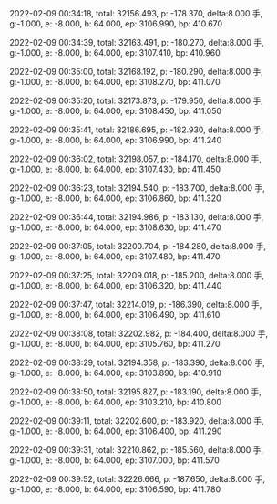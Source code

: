 2022-02-09 00:34:18, total: 32156.493, p: -178.370, delta:8.000 手, g:-1.000, e: -8.000, b: 64.000, ep: 3106.990, bp: 410.670

2022-02-09 00:34:39, total: 32163.491, p: -180.270, delta:8.000 手, g:-1.000, e: -8.000, b: 64.000, ep: 3107.410, bp: 410.960

2022-02-09 00:35:00, total: 32168.192, p: -180.290, delta:8.000 手, g:-1.000, e: -8.000, b: 64.000, ep: 3108.270, bp: 411.070

2022-02-09 00:35:20, total: 32173.873, p: -179.950, delta:8.000 手, g:-1.000, e: -8.000, b: 64.000, ep: 3108.450, bp: 411.050

2022-02-09 00:35:41, total: 32186.695, p: -182.930, delta:8.000 手, g:-1.000, e: -8.000, b: 64.000, ep: 3106.990, bp: 411.240

2022-02-09 00:36:02, total: 32198.057, p: -184.170, delta:8.000 手, g:-1.000, e: -8.000, b: 64.000, ep: 3107.430, bp: 411.450

2022-02-09 00:36:23, total: 32194.540, p: -183.700, delta:8.000 手, g:-1.000, e: -8.000, b: 64.000, ep: 3106.860, bp: 411.320

2022-02-09 00:36:44, total: 32194.986, p: -183.130, delta:8.000 手, g:-1.000, e: -8.000, b: 64.000, ep: 3108.630, bp: 411.470

2022-02-09 00:37:05, total: 32200.704, p: -184.280, delta:8.000 手, g:-1.000, e: -8.000, b: 64.000, ep: 3107.480, bp: 411.470

2022-02-09 00:37:25, total: 32209.018, p: -185.200, delta:8.000 手, g:-1.000, e: -8.000, b: 64.000, ep: 3106.320, bp: 411.440

2022-02-09 00:37:47, total: 32214.019, p: -186.390, delta:8.000 手, g:-1.000, e: -8.000, b: 64.000, ep: 3106.490, bp: 411.610

2022-02-09 00:38:08, total: 32202.982, p: -184.400, delta:8.000 手, g:-1.000, e: -8.000, b: 64.000, ep: 3105.760, bp: 411.270

2022-02-09 00:38:29, total: 32194.358, p: -183.390, delta:8.000 手, g:-1.000, e: -8.000, b: 64.000, ep: 3103.890, bp: 410.910

2022-02-09 00:38:50, total: 32195.827, p: -183.190, delta:8.000 手, g:-1.000, e: -8.000, b: 64.000, ep: 3103.210, bp: 410.800

2022-02-09 00:39:11, total: 32202.600, p: -183.920, delta:8.000 手, g:-1.000, e: -8.000, b: 64.000, ep: 3106.400, bp: 411.290

2022-02-09 00:39:31, total: 32210.862, p: -185.560, delta:8.000 手, g:-1.000, e: -8.000, b: 64.000, ep: 3107.000, bp: 411.570

2022-02-09 00:39:52, total: 32226.666, p: -187.650, delta:8.000 手, g:-1.000, e: -8.000, b: 64.000, ep: 3106.590, bp: 411.780